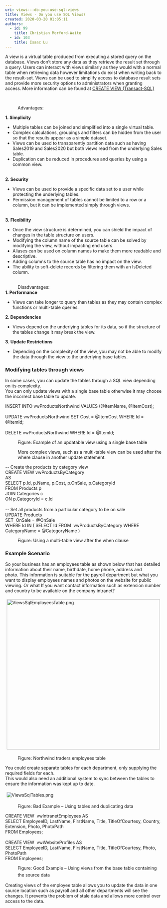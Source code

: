 ```yaml
---
uri: views---do-you-use-sql-views
title: Views - Do you use SQL Views?
created: 2020-03-20 01:05:11
authors:
  - id: 99
    title: Christian Morford-Waite
  - id: 103
    title: Isaac Lu
---
```





<span class='intro'> <p class="ssw15-rteElement-P">​​A view is a virtual table produced from executing a stored query on the database. Views don’t store any data as they retrieve the result set through a query.&#160;Users can interact with views similarly as they would with a normal table when retrieving data&#160;however limitations do exist when writing back to the result-set.&#160;Views can be used to simplify access to database result sets and provide more security options to administrators when granting access.&#160;More information can be found at <a href="https&#58;//docs.microsoft.com/en-us/sql/t-sql/statements/create-view-transact-sql?view=sql-server-ver15">CREATE VIEW (Transact-SQL)​</a><br></p><p class="ssw15-rteElement-P">​​<br></p> </span>

<dd class="ssw15-rteElement-FigureGood">​Advantages&#58;​</dd><p><strong>1.&#160;Simplicity</strong><br></p><ul><li>Multiple tables can be joined and simplified into a single virtual table.</li><li>Complex calculations, groupings and filters can be hidden from the user so that the results appear as a simple dataset.</li><li>Views can be used to transparently partition data such as having Sales2019 and Sales2020 but both views read from the underlying Sales table.<br></li><li>Duplication can be reduced in procedures and queries by using a common view.</li></ul>&#160;<br><strong>2. Security</strong><br><ul><li>Views can be used to provide a specific data set to a user while protecting the underlying tables.</li><li>Permission management of tables cannot be limited to a row or a column, but it can be implemented simply through views.</li></ul>&#160;<br><strong>3.&#160;Flexibility</strong><br><ul><li>Once the view structure is determined, you can shield the impact of changes in the table structure on users.</li><li>Modifying the column name of the source table can be solved by modifying the view, without impacting end users.</li><li>Aliases can be used on column names to make them more readable and descriptive.</li><li>Adding columns to the source table has no impact on the view.</li><li>The ability to soft-delete records by filtering them with an IsDeleted column.​<br></li></ul><div><br></div><dd class="ssw15-rteElement-FigureBad">Disadvantages&#58;<br></dd><strong>1. Performance</strong><div><ul><li>Views can take longer to query than tables as they may contain complex functions or multi-table queries.​<br></li></ul><strong></strong><p></p><strong></strong><p></p><strong>2. Dependencies</strong><div><ul><li><span style="background-color&#58;initial;">​Views depend on the underlying tables for its data, so if the structure of the tables change it may break the view.</span></li></ul><strong></strong><strong>3.&#160;Update Rest​rictions</strong><div><ul><li><span style="background-color&#58;initial;">​Depending on the complexity of the view, you may not be able to modify the data through the view to the underlying base tables.​</span></li></ul><strong></strong><p></p><div><h3 class="ssw15-rteElement-H3">Modifying tables through views<br></h3>In some cases, you can update the tables through a SQL view depending on&#160;its complexity.&#160;<br>You can only update views with a single base table&#160;otherwise it may choose the incorrect base table to update.<br></div><p class="ssw15-rteElement-CodeArea">​​INSERT INTO vwProductsNorthwind VALUES (@ItemName, @ItemCost);<br><br>UPDATE vwProductsNorthwind SET Cost = @ItemCost WHERE Id = @ItemId;<br><br>DELETE vwProductsNorthwind WHERE Id = @ItemId;<br></p><dd class="ssw15-rteElement-FigureNormal">Figure&#58; Example of an updatable view using a single base table<br></dd><dd><p class="ssw15-rteElement-P">More complex views, such as a multi-table view can be used after the where cla​​use in another update statement.​</p></dd><p class="ssw15-rteElement-CodeArea">​-- Create the products by category view<br>CREATE VIEW vwProductsByCategory<br>AS<br>SELECT p.Id, p.Name, p.Cost, p.OnSale, p.CategoryId<br>FROM Products p<br>JOIN Categories c<br>ON p.CategoryId = c.Id<br><br>-- Set all products from a particular category to be on sale<br>UPDATE Products<br>SET&#160; OnSale = @OnSale<br>WHERE Id IN ( SELECT Id FROM&#160; vwProductsByCategory WHERE CategoryName = @CategoryName )<br></p><dd class="ssw15-rteElement-FigureNormal">​Figure&#58; Using a multi-table view after the when clause</dd><h3 class="ssw15-rteElement-H3">​Example Scenario<br></h3><p>So your business has an employees table as shown below that has detailed information about their name, birthdate, home phone, address and photo.&#160;This information is suitable for the payroll department but what you want to display employees names and photos on the website for public viewing.&#160;Or what If you want contact information such as extension number and country to be available on the company intranet?</p><dl class="ssw15-rteElement-ImageArea"><img src="/SiteAssets/use-sql-views/ViewsSqlEmployeesTable.png" alt="ViewsSqlEmployeesTable.png" style="margin&#58;5px;width&#58;491px;height&#58;481px;" /><br></dl><dd class="ssw15-rteElement-FigureNormal">Figure&#58; Northwind traders employees table</dd><p>​You could create separate tables for each department, only supplying the required fields for each.&#160;<br>This would also need an additional system to sync between the tables to ensure the information was kept up to date.&#160;</p><dl class="ssw15-rteElement-ImageArea"><img src="/SiteAssets/use-sql-views/ViewsSqlTables.png" alt="ViewsSqlTables.png" style="margin&#58;5px;" /></dl><dd class="ssw15-rteElement-FigureBad">Figure&#58; Bad Example – Using tables and duplicating data</dd><p class="ssw15-rteElement-CodeArea">​​CREATE VIEW&#160; vwIntranetEmployees AS&#160;&#160;<br>SELECT EmployeeID, LastName, FirstName, Title, TitleOfCourtesy, Country, Extension, Photo, PhotoPath&#160; &#160;<br>FROM Employees;&#160;&#160;<br><br>CREATE VIEW&#160; vwWebsiteProfiles AS&#160;&#160;<br>SELECT EmployeeID, LastName, FirstName, Title, TitleOfCourtesy, Photo, PhotoPath<br>FROM Employees;&#160;<br></p><dd class="ssw15-rteElement-FigureGood">​Figure&#58; Good Example – Using views from the base table containing the source data<span style="color&#58;#cc4141;font-family&#58;&quot;segoe ui&quot;, &quot;trebuchet ms&quot;, tahoma, arial, verdana, sans-serif;font-size&#58;18px;font-weight&#58;normal;">​</span></dd><p class="ssw15-rteElement-P">​Creating views of the employee table allows you to update the data in one source location such as payroll and all other departments will see the changes.&#160;It prevents the problem of stale data and allows more control over access to the data.<br><br><br></p></div></div></div>


